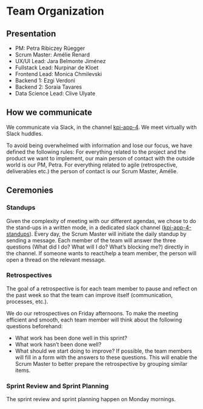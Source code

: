 # Team Organization

## Presentation

* PM: Petra Ribiczey Rüegger	
* Scrum Master: Amélie Renard	
* UX/UI Lead: Jara Belmonte Jiménez	
* Fullstack Lead: Nurpinar de Kloet	
* Frontend Lead: Monica Chmilevski	
* Backend 1: Ezgi Verdoni	
* Backend 2: Soraia Tavares	
* Data Science Lead: Clive Ulyate

## How we communicate

We communicate via Slack, in the channel [kpi-app-4](https://women-4gs1079.slack.com/archives/C05S82D42AF).
We meet virtually with Slack huddles. 

To avoid being overwhelmed with information and lose our focus, we have defined the following rules:
For everything related to the project and the product we want to implement, our main person of contact with the outside world is our PM, Petra.
For everything related to agile (retrospective, deliverables etc.) the person of contact is our Scrum Master, Amélie.

## Ceremonies

### Standups

Given the complexity of meeting with our different agendas, we chose to do the stand-ups in a written mode, in a dedicated slack channel ([kpi-app-4-standups](https://women-4gs1079.slack.com/archives/C05U0RT16NQ)).
Every day, the Scrum Master will initiate the daily standup by sending a message. Each member of the team will answer the three questions (What did I do? What will I do? What’s blocking me?) directly in the channel. 
If someone wants to react/help a team member, the person will open a thread on the relevant message.

### Retrospectives

The goal of a retrospective is for each team member to pause and reflect on the past week so that the team can improve itself (communication, processes, etc.).

We do our retrospectives on Friday afternoons.
To make the meeting efficient and smooth, each team member will think about the following questions beforehand:
* What work has been done well in this sprint?
* What work hasn’t been done well?
* What should we start doing to improve?
If possible, the team members will fill in a form with the answers to these questions. This will enable the Scrum Master to better prepare the retrospective by grouping similar items.

### Sprint Review and Sprint Planning

The sprint review and sprint planning happen on Monday mornings.
